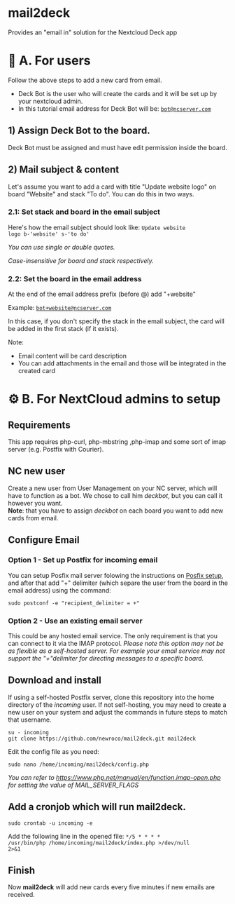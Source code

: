 # mail2deck
Provides an "email in" solution for the Nextcloud Deck app
# 🚀 A. For users
Follow the above steps to add a new card from email.

* Deck Bot is the user who will create the cards and it will be set up by your nextcloud admin.
* In this tutorial email address for Deck Bot will be: <code>bot@ncserver.com</code>

## 1) Assign Deck Bot to the board.
Deck Bot must be assigned and must have edit permission inside the board.

## 2) Mail subject & content
Let's assume you want to add a card with title "Update website logo" on board "Website" and stack "To do".
You can do this in two ways.

### 2.1: Set stack and board in the email subject
Here's how the email subject should look like:
<code>Update website logo b-'website' s-'to do'</code>

*You can use single or double quotes.*

*Case-insensitive for board and stack respectively.*

### 2.2: Set the board in the email address
At the end of the email address prefix (before @) add "+website"

Example: <code>bot+website@ncserver.com</code>

In this case, if you don't specify the stack in the email subject, the card will be added in the first stack (if it exists).

Note:
* Email content will be card description
* You can add attachments in the email and those will be integrated in the created card

# ⚙️ B. For NextCloud admins to setup
## Requirements
This app requires php-curl, php-mbstring ,php-imap and some sort of imap server (e.g. Postfix with Courier).
## NC new user
Create a new user from User Management on your NC server, which will have to function as a bot. We chose to call him *deckbot*, but you can call it however you want.<br>
__Note__: that you have to assign *deckbot* on each board you want to add new cards from email.
## Configure Email
### Option 1 - Set up Postfix for incoming email
You can setup Posfix mail server folowing the instructions on [Posfix setup](https://docs.gitlab.com/ee/administration/reply_by_email_postfix_setup.html), and after that add "+" delimiter (which separe the user from the board in the email address) using the command:<br>
```
sudo postconf -e "recipient_delimiter = +"
```
### Option 2 - Use an existing email server
This could be any hosted email service. The only requirement is that you can connect to it via the IMAP protocol.
*Please note this option may not be as flexible as a self-hosted server. For example your email service may not support the "+"delimiter for directing messages to a specific board.*
## Download and install
If using a self-hosted Postfix server, clone this repository into the home directory of the *incoming* user. If not self-hosting, you may need to create a new user on your system and adjust the commands in future steps to match that username.<br>
```
su - incoming
git clone https://github.com/newroco/mail2deck.git mail2deck
```
Edit the config file as you need: 
```
sudo nano /home/incoming/mail2deck/config.php
```
*You can refer to https://www.php.net/manual/en/function.imap-open.php for setting the value of MAIL_SERVER_FLAGS*
## Add a cronjob which will run mail2deck.
```
sudo crontab -u incoming -e
```
Add the following line in the opened file:
<code>*/5 * * * * /usr/bin/php /home/incoming/mail2deck/index.php >/dev/null 2>&1</code>

## Finish
Now __mail2deck__ will add new cards every five minutes if new emails are received.
